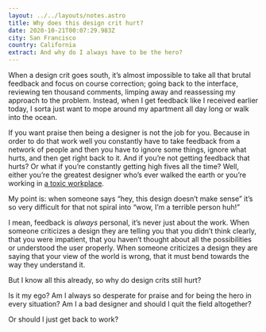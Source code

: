 ```yaml
---
layout: ../../layouts/notes.astro
title: Why does this design crit hurt?
date: 2020-10-21T00:07:29.983Z
city: San Francisco
country: California
extract: And why do I always have to be the hero?
---
```


When a design crit goes south, it’s almost impossible to take all that brutal feedback and focus on course correction; going back to the interface, reviewing ten thousand comments, limping away and reassessing my approach to the problem. Instead, when I get feedback like I received earlier today, I sorta just want to mope around my apartment all day long or walk into the ocean.

If you want praise then being a designer is not the job for you. Because in order to do that work well you constantly have to take feedback from a network of people and then you have to ignore some things, ignore what hurts, and then get right back to it. And if you’re not getting feedback that hurts? Or what if you’re constantly getting high fives all the time? Well, either you’re the greatest designer who’s ever walked the earth or you’re working in [a toxic workplace](https://www.robinrendle.com/notes/signs-of-a-toxic-workplace.html).

My point is: when someone says “hey, this design doesn’t make sense” it’s so very difficult for that not spiral into “wow, I’m a terrible person huh!”

I mean, feedback is _always_ personal, it’s never just about the work. When someone criticizes a design they are telling you that you didn’t think clearly, that you were impatient, that you haven’t thought about all the possibilities or understood the user properly. When someone criticizes a design they are saying that your view of the world is wrong, that it must bend towards the way they understand it.

But I know all this already, so why do design crits still hurt?

Is it my ego? Am I always so desperate for praise and for being the hero in every situation? Am I a bad designer and should I quit the field altogether?

Or should I just get back to work?
